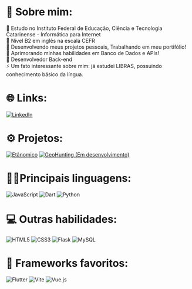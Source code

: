 # 💫 Sobre mim:
🧠 Estudo no Instituto Federal de Educação, Ciência e Tecnologia Catarinense - Informática para Internet<br>
🥇 Nível B2 em inglês na escala CEFR<br>
🔭 Desenvolvendo meus projetos pessoais, Trabalhando em meu portifólio!<br>
🌱 Aprimorando minhas habilidades em Banco de Dados e APIs!<br>
💬 Desenvolvedor Back-end<br>
⚡ Um fato interessante sobre mim: já estudei LIBRAS, possuindo conhecimento básico da língua.

# 🌐 Links:
[![LinkedIn](https://img.shields.io/badge/LinkedIn-%230077B5.svg?logo=linkedin&logoColor=white)](https://www.linkedin.com/in/sojoao/)

# ⚙️ Projetos:
[![Etânomico](https://img.shields.io/badge/Et%C3%A2nomico-darkgreen)](https://github.com/schumann7/etanomico-public)
[![GeoHunting (Em desenvolvimento)](https://img.shields.io/badge/GeoHunting-green)](https://github.com/schumann7/geo-hunting)

# 👨‍💻Principais linguagens:
![JavaScript](https://img.shields.io/badge/javascript-%23323330.svg?style=for-the-badge&logo=javascript&logoColor=%23F7DF1E) 
![Dart](https://img.shields.io/badge/dart-%230175C2.svg?style=for-the-badge&logo=dart&logoColor=white)
![Python](https://img.shields.io/badge/python-3670A0?style=for-the-badge&logo=python&logoColor=ffdd54) 

# 💻 Outras habilidades:
![HTML5](https://img.shields.io/badge/html5-%23E34F26.svg?style=for-the-badge&logo=html5&logoColor=white) 
![CSS3](https://img.shields.io/badge/css3-%231572B6.svg?style=for-the-badge&logo=css3&logoColor=white) 
![Flask](https://img.shields.io/badge/flask-%23000.svg?style=for-the-badge&logo=flask&logoColor=white)
![MySQL](https://img.shields.io/badge/mysql-4479A1.svg?style=for-the-badge&logo=mysql&logoColor=white)

# 🧩 Frameworks favoritos:
![Flutter](https://img.shields.io/badge/Flutter-%2302569B.svg?style=for-the-badge&logo=Flutter&logoColor=white)
![Vite](https://img.shields.io/badge/vite-%23646CFF.svg?style=for-the-badge&logo=vite&logoColor=white)
![Vue.js](https://img.shields.io/badge/vuejs-%2335495e.svg?style=for-the-badge&logo=vuedotjs&logoColor=%234FC08D)
